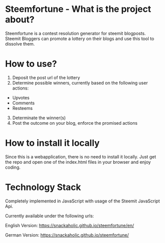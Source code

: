 # Steemfortune - What is the project about?
Steemfortune is a contest resolution generator for steemit blogposts.
Steemit Bloggers can promote a lottery on their blogs and use this tool to dissolve them.

# How to use?
1. Deposit the post url of the lottery
2. Determine possible winners, currently based on the following user actions:
  - Upvotes
  - Comments
  - Resteems
3. Determinate the winner(s)
4. Post the outcome on your blog, enforce the promised actions

# How to install it locally
Since this is a webapplication, there is no need to install it locally. Just get the repo and open one of the index.html files in your browser and enjoy coding.

# Technology Stack
Completely implemented in JavaScript with usage of the Steemit JavaScript Api.

Currently available under the following urls:

English Version:
https://snackaholic.github.io/steemfortune/en/

German Version:
https://snackaholic.github.io/steemfortune/

